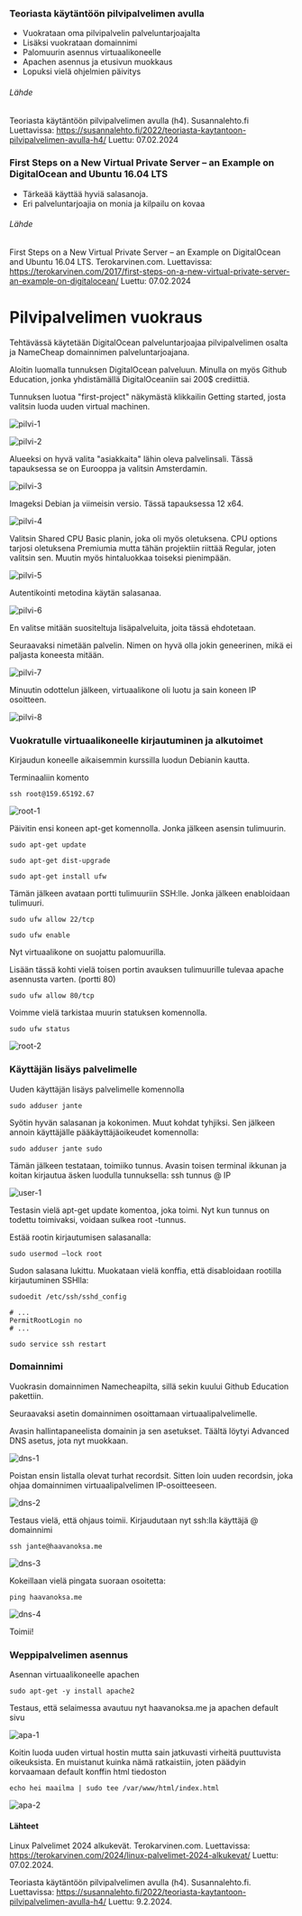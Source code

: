 ### Teoriasta käytäntöön pilvipalvelimen avulla

- Vuokrataan oma pilvipalvelin palveluntarjoajalta
- Lisäksi vuokrataan domainnimi
- Palomuurin asennus virtuaalikoneelle
- Apachen asennus ja etusivun muokkaus
- Lopuksi vielä ohjelmien päivitys

###### Lähde

Teoriasta käytäntöön pilvipalvelimen avulla (h4). Susannalehto.fi Luettavissa: https://susannalehto.fi/2022/teoriasta-kaytantoon-pilvipalvelimen-avulla-h4/ Luettu: 07.02.2024

### First Steps on a New Virtual Private Server – an Example on DigitalOcean and Ubuntu 16.04 LTS

- Tärkeää käyttää hyviä salasanoja.
- Eri palveluntarjoajia on monia ja kilpailu on kovaa

###### Lähde

First Steps on a New Virtual Private Server – an Example on DigitalOcean and Ubuntu 16.04 LTS. Terokarvinen.com. Luettavissa: https://terokarvinen.com/2017/first-steps-on-a-new-virtual-private-server-an-example-on-digitalocean/ Luettu: 07.02.2024

# Pilvipalvelimen vuokraus

Tehtävässä käytetään DigitalOcean palveluntarjoajaa pilvipalvelimen osalta ja NameCheap domainnimen palveluntarjoajana.

Aloitin luomalla tunnuksen DigitalOcean palveluun. Minulla on myös Github Education, jonka yhdistämällä DigitalOceaniin sai 200$ crediittiä.

Tunnuksen luotua "first-project" näkymästä klikkailin Getting started, josta valitsin luoda uuden virtual machinen.

![pilvi-1](./images/pilvi-1.png)

![pilvi-2](./images/pilvi-2.png)

Alueeksi on hyvä valita "asiakkaita" lähin oleva palvelinsali. Tässä tapauksessa se on Eurooppa ja valitsin Amsterdamin.

![pilvi-3](./images/pilvi-3.png)

Imageksi Debian ja viimeisin versio. Tässä tapauksessa 12 x64.

![pilvi-4](./images/pilvi-4.png)

Valitsin Shared CPU Basic planin, joka oli myös oletuksena. CPU options tarjosi oletuksena Premiumia mutta tähän projektiin riittää Regular, joten valitsin sen. Muutin myös hintaluokkaa toiseksi pienimpään.

![pilvi-5](./images/pilvi-5.png)

Autentikointi metodina käytän salasanaa. 

![pilvi-6](./images/pilvi-6.png)

En valitse mitään suositeltuja lisäpalveluita, joita tässä ehdotetaan.

Seuraavaksi nimetään palvelin. Nimen on hyvä olla jokin geneerinen, mikä ei paljasta koneesta mitään.

![pilvi-7](./images/pilvi-7.png)

Minuutin odottelun jälkeen, virtuaalikone oli luotu ja sain koneen IP osoitteen.

![pilvi-8](./images/pilvi-8.png)

### Vuokratulle virtuaalikoneelle kirjautuminen ja alkutoimet

Kirjaudun koneelle aikaisemmin kurssilla luodun Debianin kautta.

Terminaaliin komento

    ssh root@159.65192.67

![root-1](./images/root-1.png)

Päivitin ensi koneen apt-get komennolla. Jonka jälkeen asensin tulimuurin.

    sudo apt-get update

    sudo apt-get dist-upgrade

    sudo apt-get install ufw

Tämän jälkeen avataan portti tulimuuriin SSH:lle. Jonka jälkeen enabloidaan tulimuuri.

    sudo ufw allow 22/tcp

    sudo ufw enable

Nyt virtuaalikone on suojattu palomuurilla.

Lisään tässä kohti vielä toisen portin avauksen tulimuurille tulevaa apache asennusta varten. (portti 80)

    sudo ufw allow 80/tcp

Voimme vielä tarkistaa muurin statuksen komennolla.

    sudo ufw status

![root-2](./images/root-2.png)

### Käyttäjän lisäys palvelimelle

Uuden käyttäjän lisäys palvelimelle komennolla

    sudo adduser jante

Syötin hyvän salasanan ja kokonimen. Muut kohdat tyhjiksi. Sen jälkeen annoin käyttäjälle pääkäyttäjäoikeudet komennolla:

    sudo adduser jante sudo

Tämän jälkeen testataan, toimiiko tunnus. Avasin toisen terminal ikkunan ja koitan kirjautua äsken luodulla tunnuksella: ssh tunnus @ IP 

![user-1](./images/user-1.png)

Testasin vielä apt-get update komentoa, joka toimi. Nyt kun tunnus on todettu toimivaksi, voidaan sulkea root -tunnus.

Estää rootin kirjautumisen salasanalla:

    sudo usermod –lock root

Sudon salasana lukittu. Muokataan vielä konffia, että disabloidaan rootilla kirjautuminen SSHlla:

    sudoedit /etc/ssh/sshd_config

    # ...
    PermitRootLogin no
    # ...

    sudo service ssh restart

### Domainnimi

Vuokrasin domainnimen Namecheapilta, sillä sekin kuului Github Education pakettiin.

Seuraavaksi asetin domainnimen osoittamaan virtuaalipalvelimelle.

Avasin hallintapaneelista domainin ja sen asetukset. Täältä löytyi Advanced DNS asetus, jota nyt muokkaan.

![dns-1](./images/dns-1.png)

Poistan ensin listalla olevat turhat recordsit. Sitten loin uuden recordsin, joka ohjaa domainnimen virtuaalipalvelimen IP-osoitteeseen.

![dns-2](./images/dns-2.png)

Testaus vielä, että ohjaus toimii. Kirjaudutaan nyt ssh:lla käyttäjä @ domainnimi

    ssh jante@haavanoksa.me

![dns-3](./images/dns-3.png)

Kokeillaan vielä pingata suoraan osoitetta:

    ping haavanoksa.me

![dns-4](./images/dns-4.png)

Toimii!

### Weppipalvelimen asennus

Asennan virtuaalikoneelle apachen

    sudo apt-get -y install apache2

Testaus, että selaimessa avautuu nyt haavanoksa.me ja apachen default sivu

![apa-1](./images/apa-1.png)

Koitin luoda uuden virtual hostin mutta sain jatkuvasti virheitä puuttuvista oikeuksista. En muistanut kuinka nämä ratkaistiin, joten päädyin korvaamaan default konffin html tiedoston

    echo hei maailma | sudo tee /var/www/html/index.html

![apa-2](./images/apa-2.png)

#### Lähteet

Linux Palvelimet 2024 alkukevät. Terokarvinen.com. Luettavissa: https://terokarvinen.com/2024/linux-palvelimet-2024-alkukevat/ Luettu: 07.02.2024.

Teoriasta käytäntöön pilvipalvelimen avulla (h4). Susannalehto.fi. Luettavissa: https://susannalehto.fi/2022/teoriasta-kaytantoon-pilvipalvelimen-avulla-h4/ Luettu: 9.2.2024.
